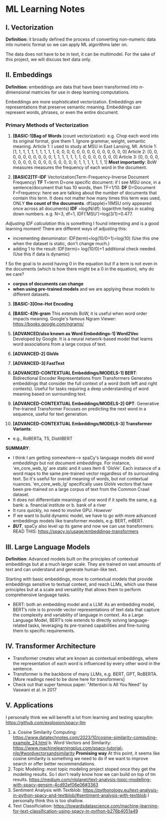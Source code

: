 # ML Learning Notes

## I. Vectorization
**Definition:** it broadly defined the process of converting non-numeric data into numeric format so we can apply ML algorithms later on.

The data does not have to be in text, it can be multimodel. For the sake of this project, we will discuss text data only.

## II. Embeddings
**Definition:** embeddings are data that have been transformed into n-dimensional matricies for use in deep learning computations.

Embeddings are more sophisticated vectorization. Embeddings are representations that preserve semantic meaning. Embeddings can represent words, phrases, or even the entire document.

### Primary Methods of Vectorization
1. **[BASIC-1]Bag of Words** (count vectorization):
e.g. Chop each word into its original format, give them 1. Ignore grammar, weight, semantic meaning.
Article 1: I used to study at MSU in East Lansing, MI.
Article 1: [1, 1, 1, 1, 1, 1, 1, 1, 1, 1, 0, 0, 0, 0, 0, 0, 0, 0, 0, 0, 0, 0, 0, 0]
Article 2: [0, 0, 0, 0, 0, 0, 0, 0, 0, 0, 1, 1, 1, 1, 1, 1, 1, 0, 0, 0, 0, 0, 0, 0]
Article 3: [0, 0, 0, 0, 0, 0, 0, 0, 0, 0, 0, 0, 0, 0, 0, 0, 0, 1, 1, 1, 1, 1, 1, 1]
**Most importantly**: BoW measures measures the frequency of each word in the document.

2. **[BASIC2]TF-IDF** Vectorization(Term-Frequency-Inverse Document Frequency)
**TF** T=term D=one specific document: if I see MSU once, in a sentence/document that has 10 words, then TF=1/10.
**DF** D=Document F=Frequency: here we are talking about the number of documents that contain this term. It does not matter how many times this term was used, ONLY **the count of the documents**. df(apple)=1(MSU only appeared once across all documents)
**IDF** =log(N/df): logarithm helps in scaling down numbers. e.g. N=3, df=1, IDF('MSU')=log(3/1)=0.477.

*Adjusting IDF calculation* this is something I found interesting and is a good learning moment! There are different ways of adjusting this:
- incrementing denominator: IDF(term)=log(10/0+1)=log(10)
(Use this one when the dataset is static, don't change much.)
- adding 1 to the result:
IDF(term)= log(10/0)+1
additional check needed.
(Use this if data is dynamic)

**!** So the goal is to avoid having 0 in the equation but if a term is not even in the documents (which is how there might be a 0 in the equation), why do we care?
- **corpus of documents can change**
- **when using pre-trained models** and we are applying these models to different datasets.

3. **[BASIC-3]One-Hot Encoding**

4. **[BASIC-4]N-gram**
This extends BoW, it is useful when word order impacts meaning.
Google's famous Ngram Viewer: https://books.google.com/ngrams/

5. **[ADVANCED/also known as Word Embeddings-1] Word2Vec**
Developed by Google.
It is a neural network-based model that learns word associations from a large corpus of text.

6. **[ADVANCED-2] GloVe**


7. **[ADVANCED-3] FastText**

8. **[ADVANCED-CONTEXTUAL Embeddings/MODELS-1] BERT**:
Bidirectional Encoder Representations from Transformers
Generates embeddings that consider the full context of a word (both left and right contexts).
Useful for tasks requiring a deep understanding of word meaning based on surrounding text.

9. **[ADVANCED-CONTEXTUAL Embeddings/MODELS-2] GPT**:
Generative Pre-trained Transformer
Focuses on predicting the next word in a sequence, useful for text generation.

10. **[ADVANCED-CONTEXTUAL Embeddings/MODELS-3] Transformer Variants**:
- e.g., RoBERTa, T5, DistilBERT


**SUMMARY**:
- I think I am getting somewhere--> spaCy's language models did *word embeddings* but not *document embeddings*. For instance, 'en_core_web_lg' are static and it uses item 6 'GloVe'. Each instance of a word maps to the same pre-trained vector regardless of its surrounding text. So it's useful for overall meaning of words, but not contextual nuances.
'en_core_web_lg' specifically uses GloVe vectors that have been pre-trained on a large corpus of text from the Common Crawl dataset. 
- It does not differentiate meanings of one word if it spells the same, e.g. bank: a. financial institute or b. bank of a river
- It runs quickly, no need to involve GPU.
*However*
- If we want to build dynamic model, we have to go with more advanced embeddings models like transformer models, e.g. BERT, mBERT.
- ***BUT***, spaCy also level up its game and now we can use transformers: READ THIS: https://spacy.io/usage/embeddings-transformers

## III. Large Language Models
**Definition**: Advanced models built on the principles of contextual embeddings but at a much larger scale. They are trained on vast amounts of text and can understand and generate human-like text.

Starting with basic embeddings, move to contextual models that provide embeddings sensitive to textual context, and reach LLMs, which use these principles but at a scale and versatility that allows them to perform comprehensive language tasks.

- BERT: both an embedding model and a LLM:
As an embedding model, BERT’s role is to provide vector representations of text data that capture the complexity and variability of language in context.
As a Large Language Model, BERT’s role extends to directly solving language-related tasks, leveraging its pre-trained capabilities and fine-tuning them to specific requirements.

## IV. Transformer Architecture
- Transformer creates what are known as contextual embeddings, where the representation of each word is influenced by every other word in the sentence.
- Transformer is the backbone of many LLMs, e.g. BERT, GPT, RoBERTA.
[More readings need to be done here for transformers]
- Check out that super famous paper: "Attention is All You Need" by Vaswani et al. in 2017

## V. Applications
I personally think we will benefit a lot from learning and testing spacyllm: https://github.com/explosion/spacy-llm
1. a. Cosine Similarity Computing: https://www.datatechnotes.com/2023/10/cosine-similarity-computing-example_24.html
b. Word Vectors and Similarity: https://www.machinelearningplus.com/spacy-tutorial-nlp/#wordvectorsandsimilarity
**Promising way** At this point, it seems like cosine similarity is something we need to do if we want to improve search or offer better recommendations.
2. Topic Modeling: most topic modeling project stoped once they get the modeling results. So I don't really know how we can build on top of tm results. https://medium.com/nlplanet/text-analysis-topic-modelling-with-spacy-gensim-4cd92ef06e06#3363
3. Sentiment Analysis with Textblob: https://pythonology.eu/text-analysis-in-python-spacy-and-textblob/#sentiment-analysis-with-textblob I personally think this is too shallow.
4. Text Classificiation: https://towardsdatascience.com/machine-learning-for-text-classification-using-spacy-in-python-b276b4051a49
